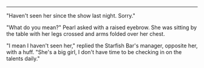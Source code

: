 ----

"Haven't seen her since the show last night. Sorry."

"What do you mean?" Pearl asked with a raised eyebrow.  She was sitting by the table with her legs crossed and arms folded over her chest.

"I mean I haven't seen her," replied the Starfish Bar's manager, opposite her, with a huff. "She's a big girl, I don't have time to be checking in on the talents daily."

